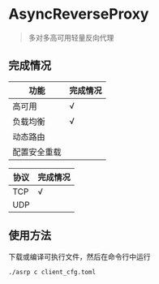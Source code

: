 # AsyncReverseProxy

> 多对多高可用轻量反向代理

## 完成情况

| 功能         | 完成情况 |
| ------------ | -------- |
| 高可用       | √        |
| 负载均衡     | √        |
| 动态路由     |          |
| 配置安全重载 |          |

| 协议 | 完成情况 |
| ---- | -------- |
| TCP  | √        |
| UDP  |          |

## 使用方法

下载或编译可执行文件，然后在命令行中运行

```shell
./asrp c client_cfg.toml
```
